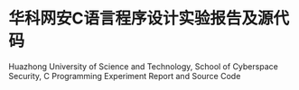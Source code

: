 
# 华科网安C语言程序设计实验报告及源代码

Huazhong University of Science and Technology, School of Cyberspace Security, C Programming Experiment Report and Source Code
